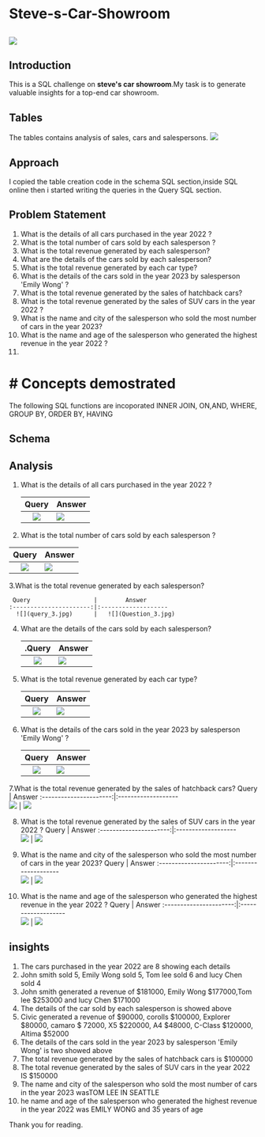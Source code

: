 # Steve-s-Car-Showroom

![](steveshow_room.jpg)
--
## Introduction 
This is a SQL challenge on **steve's car showroom**.My task is to generate valuable insights for a top-end car showroom.

## Tables 
The tables contains analysis of sales, cars and salespersons.
 ![](schema_1.jpg)
 
## Approach
I copied the table creation code in the schema SQL section,inside SQL online then i started writing the queries in the Query SQL section.

## Problem Statement
1. What is the details of all cars purchased in the year 2022 ?
2. What is the total number of cars sold by each salesperson ?
3. What is the total revenue generated by each salesperson?
4. What are the details of the cars sold by each salesperson?
5. What is the total revenue generated by each car type?
6. What is the details of the cars sold in the year 2023 by salesperson 'Emily Wong' ?
7. What is the total revenue generated by the sales of hatchback cars?
8. What is the total revenue generated by the sales of SUV cars in the year 2022 ?
9. What is the name and city of the salesperson who sold the most number of cars in the year 2023?
10.  What is the name and age of the salesperson who generated the highest revenue in the year 2022 ?
11.  
# # Concepts demostrated
The following SQL functions are incoporated
INNER JOIN, ON,AND, WHERE, GROUP BY, ORDER BY, HAVING
## Schema

## Analysis
1.  What is the details of all cars purchased in the year 2022 ?

     Query                  |        Answer
    :----------------------:|:-------------------                      
      ![](query_1.jpg)      |   ![](Question_1.jpg)

2.  What is the total number of cars sold by each salesperson ?

 Query                  |        Answer
    :----------------------:|:-------------------                      
      ![](query_2.jpg)      |   ![](Question_2.jpg)


 3.What is the total revenue generated by each salesperson?

     Query                  |        Answer
    :----------------------:|:-------------------                      
      ![](query_3.jpg)      |   ![](Question_3.jpg)
      
 4. What are the details of the cars sold by each salesperson?

      .Query                  |        Answer
    :----------------------:|:-------------------                      
      ![](query_4.jpg)      |   ![](Question_4.jpg)
      
5. What is the total revenue generated by each car type?

    Query                  |        Answer
    :----------------------:|:-------------------                      
      ![](query_5.jpg)      |   ![](Question_5.jpg)
6.  What is the details of the cars sold in the year 2023 by salesperson 'Emily Wong' ?

     Query                  |        Answer
    :----------------------:|:-------------------                      
      ![](query_6.jpg)      |   ![](Question_6.jpg)
      
7.What is the total revenue generated by the sales of hatchback cars?
        Query                |        Answer
    :----------------------:|:-------------------                      
      ![](query_7.jpg)      |   ![](Question_7.jpg)
      
8. What is the total revenue generated by the sales of SUV cars in the year 2022 ? 
      Query                  |        Answer
    :----------------------:|:-------------------                      
      ![](query_8.jpg)      |   ![](Question_8.jpg)
  
9. What is the name and city of the salesperson who sold the most number of cars in the year 2023?
     Query                  |        Answer
    :----------------------:|:-------------------                      
      ![](query_9.jpg)      |   ![](Question_9.jpg)
10. What is the name and age of the salesperson who generated the highest revenue in the year 2022 ?
     Query                  |        Answer
    :----------------------:|:-------------------                      
      ![](query_10.jpg)      |   ![](Question_10.jpg)
    

  ## insights
1. The cars purchased in the year 2022 are 8 showing each details
2. John smith sold 5, Emily Wong sold 5, Tom lee sold 6 and lucy Chen sold 4
3. John smith generated a revenue of $181000, Emily Wong $177000,Tom lee $253000 and lucy Chen $171000
4. The details of the car sold by each salesperson is showed above
5. Civic generated a revenue of $90000, corolls $100000, Explorer $80000, camaro $ 72000, X5 $220000, A4 $48000, C-Class $120000, Altima $52000
6. The details of the cars sold in the year 2023 by salesperson 'Emily Wong' is two showed above
7. The total revenue generated by the sales of hatchback cars is $100000
8. The total revenue generated by the sales of SUV cars in the year 2022 IS $150000
9. The name and city of the salesperson who sold the most number of cars in the year 2023 wasTOM LEE IN SEATTLE
10. he name and age of the salesperson who generated the highest revenue in the year 2022 was EMILY WONG and 35 years of age 

   Thank you for reading. 

  
  

   
     




